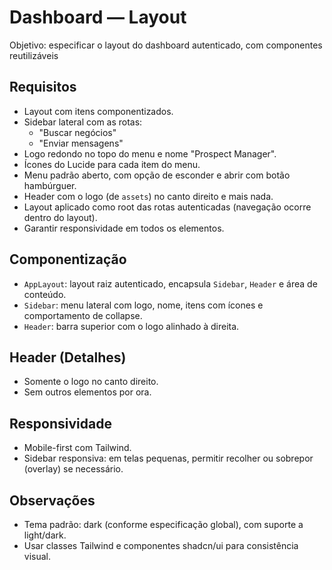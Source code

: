 # Dashboard — Layout

Objetivo: especificar o layout do dashboard autenticado, com componentes reutilizáveis

## Requisitos
- Layout com itens componentizados.
- Sidebar lateral com as rotas:
  - "Buscar negócios"
  - "Enviar mensagens"
- Logo redondo no topo do menu e nome "Prospect Manager".
- Ícones do Lucide para cada item do menu.
- Menu padrão aberto, com opção de esconder e abrir com botão hambúrguer.
- Header com o logo (de `assets`) no canto direito e mais nada.
- Layout aplicado como root das rotas autenticadas (navegação ocorre dentro do layout).
- Garantir responsividade em todos os elementos.

## Componentização
- `AppLayout`: layout raiz autenticado, encapsula `Sidebar`, `Header` e área de conteúdo.
- `Sidebar`: menu lateral com logo, nome, itens com ícones e comportamento de collapse.
- `Header`: barra superior com o logo alinhado à direita.

## Header (Detalhes)
- Somente o logo no canto direito.
- Sem outros elementos por ora.

## Responsividade
- Mobile-first com Tailwind.
- Sidebar responsiva: em telas pequenas, permitir recolher ou sobrepor (overlay) se necessário.

## Observações
- Tema padrão: dark (conforme especificação global), com suporte a light/dark.
- Usar classes Tailwind e componentes shadcn/ui para consistência visual.